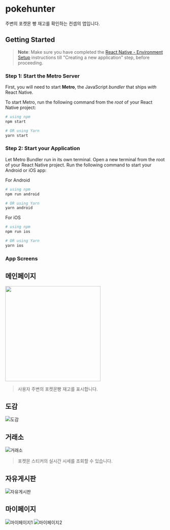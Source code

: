 # pokehunter

주변의 포켓몬 빵 재고를 확인하는 컨셉의 앱입니다.

## Getting Started

> **Note**: Make sure you have completed the [React Native - Environment Setup](https://reactnative.dev/docs/environment-setup) instructions till "Creating a new application" step, before proceeding.

### Step 1: Start the Metro Server

First, you will need to start **Metro**, the JavaScript _bundler_ that ships _with_ React Native.

To start Metro, run the following command from the _root_ of your React Native project:

```bash
# using npm
npm start

# OR using Yarn
yarn start
```

### Step 2: Start your Application

Let Metro Bundler run in its own terminal. Open a new terminal from the root of your React Native project. Run the following command to start your Android or iOS app:

For Android

```bash
# using npm
npm run android

# OR using Yarn
yarn android
```

For iOS

```bash
# using npm
npm run ios

# OR using Yarn
yarn ios
```

### App Screens

## 메인페이지

<img src="https://user-images.githubusercontent.com/84447486/177532561-8a6ff637-e2b6-4687-a582-253ad21fc6cf.jpg" width="300" />

> 사용자 주변의 포켓몬빵 재고를 표시합니다.

## 도감

![도감](https://user-images.githubusercontent.com/84447486/177533110-86561e71-ff08-4489-a68c-604aa332f575.jpg)

## 거래소

![거래소](https://user-images.githubusercontent.com/84447486/177533311-47b85b30-a691-4721-8a75-32f65a80e0c1.jpg)

> 포켓몬 스티커의 실시간 시세를 조회할 수 있습니다.

## 자유게시판

![자유게시판](https://user-images.githubusercontent.com/84447486/177533409-2e18c8f1-f067-438b-ba3b-543d6677eaee.jpg)

## 마이페이지

![마이페이지1](https://user-images.githubusercontent.com/84447486/177533529-e42b5652-ff68-4e9f-b0ce-01a26aeb63b2.jpg)
![마이페이지2](https://user-images.githubusercontent.com/84447486/177533573-61f42dcc-5a42-46fb-bd22-aff7fdbb0d03.jpg)
